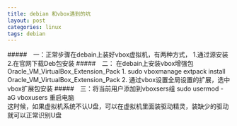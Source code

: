 ```yaml
---
title: debian 和vbox遇到的坑
layout: post
categories: linux
tags: debian
---
```

#####　一：正常步骤在debain上装好vbox虚拟机，有两种方式，
            1.通过源安装
            2.在官网下载Deb包安装
#####　二： 在debain上安装vbox增强包Oracle_VM_VirtualBox_Extension_Pack
            1. sudo vboxmanage  extpack install Oracle_VM_VirtualBox_Extension_Pack 
            2. 通过vbox设置全局设置的扩展，选中vbox扩展包安装 
#####　三：将当前用户添加到vboxsers组
             sudo usermod -aG vboxusers <useers>
             重启电脑  
          这时候，如果虚拟机系统不认U盘，可以在虚拟机里面装驱动精灵，装缺少的驱动就可以正常识别U盘